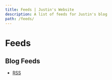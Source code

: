 ```yaml
---
title: Feeds | Justin's Website
description: A list of feeds for Justin's blog
path: /feeds/
---
```


# Feeds

## Blog Feeds

- [RSS](/feed.rss)
